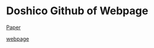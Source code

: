 # Doshico Github of Webpage
[Paper](https://arxiv.org/pdf/1710.09860.pdf)

[webpage](https://kkelchte.github.io/doshico)

